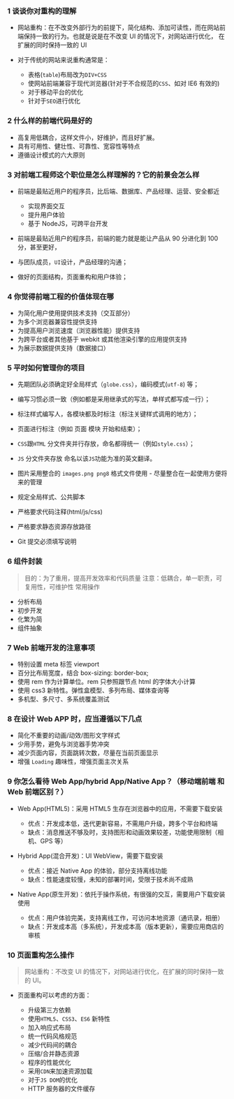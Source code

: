 ### 1 谈谈你对重构的理解

- 网站重构：在不改变外部行为的前提下，简化结构、添加可读性，而在网站前端保持一致的行为。也就是说是在不改变 UI 的情况下，对网站进行优化， 在扩展的同时保持一致的 UI
- 对于传统的网站来说重构通常是：

  - 表格(`table`)布局改为`DIV+CSS`
  - 使网站前端兼容于现代浏览器(针对于不合规范的`CSS`、如对 IE6 有效的)
  - 对于移动平台的优化
  - 针对于`SEO`进行优化

### 2 什么样的前端代码是好的

- 高复用低耦合，这样文件小，好维护，而且好扩展。
- 具有可用性、健壮性、可靠性、宽容性等特点
- 遵循设计模式的六大原则

### 3 对前端工程师这个职位是怎么样理解的？它的前景会怎么样

- 前端是最贴近用户的程序员，比后端、数据库、产品经理、运营、安全都近

  - 实现界面交互
  - 提升用户体验
  - 基于 NodeJS，可跨平台开发

- 前端是最贴近用户的程序员，前端的能力就是能让产品从 90 分进化到 100 分，甚至更好，
- 与团队成员，`UI`设计，产品经理的沟通；
- 做好的页面结构，页面重构和用户体验；

### 4 你觉得前端工程的价值体现在哪

- 为简化用户使用提供技术支持（交互部分）
- 为多个浏览器兼容性提供支持
- 为提高用户浏览速度（浏览器性能）提供支持
- 为跨平台或者其他基于 webkit 或其他渲染引擎的应用提供支持
- 为展示数据提供支持（数据接口）

### 5 平时如何管理你的项目

- 先期团队必须确定好全局样式（`globe.css`），编码模式(`utf-8`) 等；
- 编写习惯必须一致（例如都是采用继承式的写法，单样式都写成一行）；
- 标注样式编写人，各模块都及时标注（标注关键样式调用的地方）；
- 页面进行标注（例如 页面 模块 开始和结束）；
- `CSS`跟`HTML` 分文件夹并行存放，命名都得统一（例如`style.css`）；
- `JS` 分文件夹存放 命名以该`JS`功能为准的英文翻译。
- 图片采用整合的 `images.png png8` 格式文件使用 - 尽量整合在一起使用方便将来的管理

- 规定全局样式、公共脚本
- 严格要求代码注释(html/js/css)
- 严格要求静态资源存放路径
- Git 提交必须填写说明

### 6 组件封装

> 目的：为了重用，提高开发效率和代码质量 注意：低耦合，单一职责，可复用性，可维护性 常用操作

- 分析布局
- 初步开发
- 化繁为简
- 组件抽象

### 7 Web 前端开发的注意事项

- 特别设置 meta 标签 viewport
- 百分比布局宽度，结合 box-sizing: border-box;
- 使用 rem 作为计算单位。rem 只参照跟节点 html 的字体大小计算
- 使用 css3 新特性。弹性盒模型、多列布局、媒体查询等
- 多机型、多尺寸、多系统覆盖测试

### 8 在设计 Web APP 时，应当遵循以下几点

- 简化不重要的动画/动效/图形文字样式
- 少用手势，避免与浏览器手势冲突
- 减少页面内容，页面跳转次数，尽量在当前页面显示
- 增强 `Loading` 趣味性，增强页面主次关系

### 9 你怎么看待 Web App/hybrid App/Native App？（移动端前端 和 Web 前端区别？）

- Web App(HTML5)：采用 HTML5 生存在浏览器中的应用，不需要下载安装

  - 优点：开发成本低，迭代更新容易，不需用户升级，跨多个平台和终端
  - 缺点：消息推送不够及时，支持图形和动画效果较差，功能使用限制（相机、GPS 等）

- Hybrid App(混合开发)：UI WebView，需要下载安装

  - 优点：接近 Native App 的体验，部分支持离线功能
  - 缺点：性能速度较慢，未知的部署时间，受限于技术尚不成熟

- Native App(原生开发)：依托于操作系统，有很强的交互，需要用户下载安装使用

  - 优点：用户体验完美，支持离线工作，可访问本地资源（通讯录，相册）
  - 缺点：开发成本高（多系统），开发成本高（版本更新），需要应用商店的审核

### 10 页面重构怎么操作

> 网站重构：不改变 UI 的情况下，对网站进行优化，在扩展的同时保持一致的 UI。

- 页面重构可以考虑的方面：

  - 升级第三方依赖
  - 使用`HTML5`、`CSS3`、`ES6` 新特性
  - 加入响应式布局
  - 统一代码风格规范
  - 减少代码间的耦合
  - 压缩/合并静态资源
  - 程序的性能优化
  - 采用`CDN`来加速资源加载
  - 对于`JS DOM`的优化
  - HTTP 服务器的文件缓存
